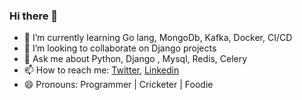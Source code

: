 ### Hi there 👋

- 🌱 I’m currently learning Go lang, MongoDb, Kafka, Docker, CI/CD
- 👯 I’m looking to collaborate on Django projects
- 💬 Ask me about  Python, Django , Mysql, Redis, Celery
- 📫 How to reach me: [Twitter](https://twitter.com/pavankomarin), [Linkedin](https://www.linkedin.com/in/pavankomarina/)
- 😄 Pronouns: Programmer | Cricketer | Foodie
